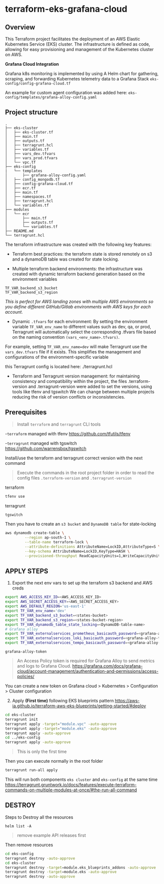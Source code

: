 # terraform-eks-grafana-cloud

## Overview

This Terraform project facilitates the deployment of an AWS Elastic Kubernetes Service (EKS) cluster. The infrastructure is defined as code, allowing for easy provisioning and management of the Kubernetes cluster on AWS.

**Grafana Cloud Integration**

Grafana k8s monitoring is implemented by using A Helm chart for gathering, scraping, and forwarding Kubernetes telemetry data to a Grafana Stack `eks-config/config-grafana-cloud.tf`

An example for custom agent configuration was added here: `eks-config/templates/grafana-alloy-config.yaml`

## Project structure

```
.
├── eks-cluster
│   ├── eks-cluster.tf
│   ├── main.tf
│   ├── outputs.tf
│   ├── terragrunt.hcl
│   ├── variables.tf
│   ├── vars_dev.tfvars
│   ├── vars_prod.tfvars
│   └── vpc.tf
├── eks-config
|   └── templates
│       ├── grafana-alloy-config.yaml
│   ├── config_mongodb.tf
│   ├── config-grafana-cloud.tf
│   ├── ecr.tf
│   ├── main.tf
│   ├── namespaces.tf
│   ├── terragrunt.hcl
│   └── variables.tf
├── modules
│   └── ecr
│       ├── main.tf
│       ├── outputs.tf
│       └── variables.tf
├── README.md
└── terragrunt.hcl
```

The terraform infrastructure was created with the following key features:

- Terraform best practices: the terraform state is stored remotely on s3 and a dynamoDB table was created for state locking.

- Multiple terraform backend environments: the infrastructure was created with dynamic terraform backend generation based on the environment variables

```
TF_VAR_backend_s3_bucket
TF_VAR_backend_s3_region
```
*This is perfect for AWS landing zones with multiple AWS environments so you define different GitHub/Gitlab environments with AWS keys for each account.*

- Dynamic `.tfvars` for each environment: By setting the environment variable `TF_VAR_env_name` to different values such as dev, qa, or prod, Terragrunt will automatically select the corresponding .tfvars file based on the naming convention `(vars_<env_name>.tfvars)`. 

For example, setting `TF_VAR_env_name=dev` will make Terragrunt use the `vars_dev.tfvars` file if it exists. This simplifies the management and configurations of the environment-specific variable

this Terragrunt config is located here: ./terragrunt.hcl

- Terraform and Terragrunt version management: for maintaining consistency and compatibility within the project, the files .terraform-version and .terragrunt-version were added to set the versions, using tools like tfenv and tgswitch We can change between multiple projects reducing the risk of version conflicts or inconsistencies.

## Prerequisites

> Install `terraform` and `terragrunt` CLI tools

-`terraform` managed with tfenv
https://github.com/tfutils/tfenv

-`terragrunt` managed with tgswitch
https://github.com/warrensbox/tgswitch

Install/use the terraform and terragrunt correct version with the next command

> Execute the commands in the root project folder in order to read the config files `.terraform-version` and `.terragrunt-version`

terraform
```bash
tfenv use
```

terragrunt
```bash
tgswitch
```

Then you have to create an `s3 bucket` and `DynamoDB table` for state-locking

```bash
aws dynamodb create-table \
         --region ap-south-1 \
         --table-name terraform-lock \
         --attribute-definitions AttributeName=LockID,AttributeType=S \
         --key-schema AttributeName=LockID,KeyType=HASH \
         --provisioned-throughput ReadCapacityUnits=1,WriteCapacityUnits=1
```

## APPLY STEPS

1. Export the next env vars to set up the terraform s3 backend and AWS creds
```sh
export AWS_ACCESS_KEY_ID=<AWS_ACCESS_KEY_ID>
export AWS_SECRET_ACCESS_KEY=<AWS_SECRET_ACCESS_KEY>
export AWS_DEFAULT_REGION='us-east-1'
export TF_VAR_env_name='dev'
export TF_VAR_backend_s3_bucket=<states-bucket>
export TF_VAR_backend_s3_region=<states-bucket-region>
export TF_VAR_dynamodb_table_state_locking=<DynamoDB-table-name>
# Grafana alloy
export TF_VAR_externalservices_prometheus_basicauth_password=<grafana-alloy-token>
export TF_VAR_externalservices_loki_basicauth_password=<grafana-alloy-token>
export TF_VAR_externalservices_tempo_basicauth_password=<grafana-alloy-token>
```

`grafana-alloy-token`

> An Access Policy token is required for Grafana Alloy to send metrics and logs to Grafana Cloud.
https://grafana.com/docs/grafana-cloud/account-management/authentication-and-permissions/access-policies/

You can create a new token on Grafana cloud > Kubernetes > Configuration > Cluster configuration


2. Apply **(First time)** following EKS blueprints pattern https://aws-ia.github.io/terraform-aws-eks-blueprints/getting-started/#deploy

```sh
cd eks-cluster
terragrunt init
terragrunt apply -target="module.vpc" -auto-approve
terragrunt apply -target="module.eks" -auto-approve
terragrunt apply -auto-approve
cd ../eks-config
terragrunt apply -auto-approve
```

> This is only the first time

Then you can execute normally in the root folder

```sh
terragrunt run-all apply
```

This will run both components `eks cluster` and `eks-config` at the same time
https://terragrunt.gruntwork.io/docs/features/execute-terraform-commands-on-multiple-modules-at-once/#the-run-all-command

## DESTROY

Steps to Destroy all the resources

```
helm list -A
```

> remove example API releases first


Then remove resources
```bash
cd eks-config
terragrunt destroy -auto-approve
cd eks-cluster
terragrunt destroy -target=module.eks_blueprints_addons -auto-approve
terragrunt destroy -target=module.eks -auto-approve
terragrunt destroy -auto-approve
```